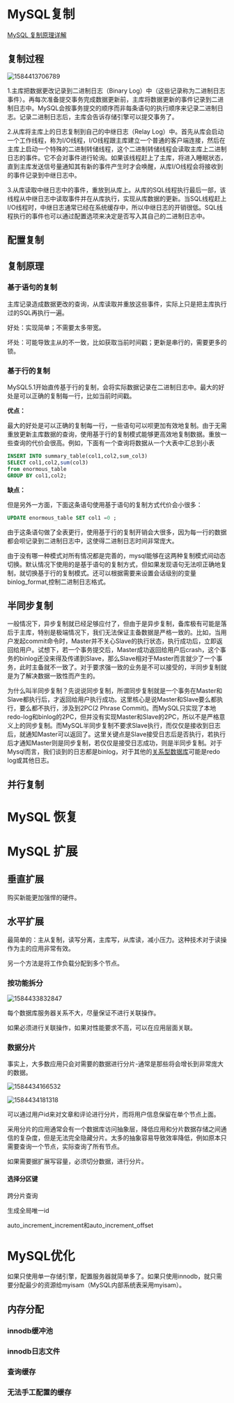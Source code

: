 # MySQL复制

[MySQL 复制原理详解](https://cloud.tencent.com/developer/article/1005270)

## 复制过程

![1584413706789](assets/1584413706789.png)

1.主库把数据更改记录到二进制日志（Binary Log）中（这些记录称为二进制日志事件）。再每次准备提交事务完成数据更新前，主库将数据更新的事件记录到二进制日志中。MySQL会按事务提交的顺序而非每条语句的执行顺序来记录二进制日志。记录二进制日志后，主库会告诉存储引擎可以提交事务了。

2.从库将主库上的日志复制到自己的中继日志（Relay Log）中。首先从库会启动一个工作线程，称为I/O线程，I/O线程跟主库建立一个普通的客户端连接，然后在主库上启动一个特殊的二进制转储线程，这个二进制转储线程会读取主库上二进制日志的事件。它不会对事件进行轮询。如果该线程赶上了主库，将进入睡眠状态，直到主库发送信号量通知其有新的事件产生时才会唤醒，从库I/O线程会将接收到的事件记录到中继日志中。

3.从库读取中继日志中的事件，重放到从库上。从库的SQL线程执行最后一部，该线程从中继日志中读取事件并在从库执行，实现从库数据的更新。当SQL线程赶上I/O线程时，中继日志通常已经在系统缓存中，所以中继日志的开销很低。SQL线程执行的事件也可以通过配置选项来决定是否写入其自己的二进制日志中。



## 配置复制



## 复制原理

### 基于语句的复制

主库记录造成数据更改的查询，从库读取并重放这些事件，实际上只是把主库执行过的SQL再执行一遍。

好处：实现简单；不需要太多带宽。

坏处：可能导致主从的不一致，比如获取当前时间戳；更新是串行的，需要更多的锁。

### 基于行的复制

MySQL5.1开始直传基于行的复制，会将实际数据记录在二进制日志中。最大的好处是可以正确的复制每一行，比如当前时间戳。

**优点：**

最大的好处是可以正确的复制每一行，一些语句可以呗更加有效地复制。由于无需重放更新主库数据的查询，使用基于行的复制模式能够更高效地复制数据。重放一些查询的代价会很高。例如，下面有一个查询将数据从一个大表中汇总到小表

```sql
INSERT INTO summary_table(col1,col2,sum_col3)
SELECT col1,col2,sum(col3) 
from enormous_table 
GROUP BY col1,col2;
```

**缺点：**

但是另外一方面，下面这条语句使用基于语句的复制方式代价会小很多：

```sql
UPDATE enormous_table SET col1 =0 ;
```

由于这条语句做了全表更行，使用基于行的复制开销会大很多，因为每一行的数据都会呗记录到二进制日志中，这使得二进制日志时间非常庞大。

由于没有哪一种模式对所有情况都是完善的，mysql能够在这两种复制模式间动态切换。默认情况下使用的是基于语句的复制方式，但如果发现语句无法呗正确地复制，就切换基于行的复制模式。还可以根据需要来设置会话级别的变量binlog_format,控制二进制日志格式。



## 半同步复制

​	一般情况下，异步复制就已经足够应付了，但由于是异步复制，备库极有可能是落后于主库，特别是极端情况下，我们无法保证主备数据是严格一致的。比如，当用户发起commit命令时，Master并不关心Slave的执行状态，执行成功后，立即返回给用户。试想下，若一个事务提交后，Master成功返回给用户后crash，这个事务的binlog还没来得及传递到Slave，那么Slave相对于Master而言就少了一个事务，此时主备就不一致了。对于要求强一致的业务是不可以接受的，半同步复制就是为了解决数据一致性而产生的。

​	为什么叫半同步复制？先说说同步复制，所谓同步复制就是一个事务在Master和Slave都执行后，才返回给用户执行成功。这里核心是说Master和Slave要么都执行，要么都不执行，涉及到2PC(2 Phrase Commit)。而MySQL只实现了本地redo-log和binlog的2PC，但并没有实现Master和Slave的2PC，所以不是严格意义上的同步复制。而MySQL半同步复制不要求Slave执行，而仅仅是接收到日志后，就通知Master可以返回了。这里关键点是Slave接受日志后是否执行，若执行后才通知Master则是同步复制，若仅仅是接受日志成功，则是半同步复制。对于Mysql而言，我们谈到的日志都是binlog，对于其他的[关系型数据库](https://cloud.tencent.com/product/cdb-overview?from=10680)可能是redo log或其他日志。

## 并行复制



# MySQL 恢复





# MySQL 扩展

## 垂直扩展

购买新能更加强悍的硬件。



## 水平扩展

最简单的：主从复制，读写分离，主库写，从库读，减小压力。这种技术对于读操作为主的应用非常有效。

另一个方法是将工作负载分配到多个节点。

### 按功能拆分

![1584433832847](assets/1584433832847.png)

每个数据库服务器关系不大，尽量保证不进行关联操作。

如果必须进行关联操作，如果对性能要求不高，可以在应用层面关联。

### 数据分片

事实上，大多数应用只会对需要的数据进行分片-通常是那些将会增长到非常庞大的数据。

![1584434166532](assets/1584434166532.png)



![1584434181318](assets/1584434181318.png)

可以通过用户id来对文章和评论进行分片，而将用户信息保留在单个节点上面。

采用分片的应用通常会有一个数据库访问抽象层，降低应用和分片数据存储之间通信的复杂度，但是无法完全隐藏分片。太多的抽象容易导致效率降低，例如原本只需要查询一个节点，实际查询了所有节点。

如果需要据扩展写容量，必须切分数据，进行分片。

#### 选择分区键



跨分片查询



生成全局唯一id

auto_increment_increment和auto_increment_offset





# MySQL优化

如果只使用单一存储引擎，配置服务器就简单多了。如果只使用innodb，就只需要分配最少的资源给myisam（MySQL内部系统表采用myisam）。

## 内存分配



### innodb缓冲池



### innodb日志文件



### 查询缓存



### 无法手工配置的缓存